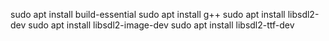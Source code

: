 sudo apt install build-essential
sudo apt install g++
sudo apt install libsdl2-dev
sudo apt install libsdl2-image-dev
sudo apt install libsdl2-ttf-dev
